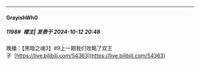 ﻿
*****

####  GrayishWh0  
##### 1198#         楼主| 发表于 2024-10-12 20:48

晚播：【黑暗之魂3】#9上一期我们攻略了双王子  [https://live.bilibili.com/54363](https://live.bilibili.com/54363)

